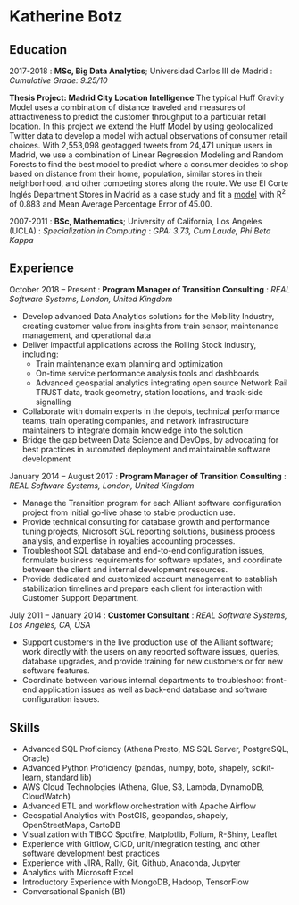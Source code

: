# Katherine Botz

Education
----------

2017-2018
:   **MSc, Big Data Analytics**; Universidad Carlos III de Madrid
:   *Cumulative Grade: 9.25/10*


**Thesis Project: Madrid City Location Intelligence**
The typical Huff Gravity Model uses a combination of distance traveled and measures of attractiveness to predict the customer throughput to a particular retail location. In this project we extend the Huff Model by using geolocalized Twitter data to develop a model with actual observations of consumer retail choices. With 2,553,098 geotagged tweets from 24,471 unique users in Madrid, we use a combination of Linear Regression Modeling and Random Forests to find the best model to predict where a consumer decides to shop based on distance from their home, population, similar stores in their neighborhood, and other competing stores along the route. We use El Corte Inglés Department Stores in Madrid as a case study and fit a [model](https://katbot99.shinyapps.io/cortevis/) with R<sup>2</sup> of 0.883 and Mean Average Percentage Error of 45.00.


2007-2011
:   **BSc, Mathematics**; University of California, Los Angeles (UCLA)
:   *Specialization in Computing*
:   *GPA: 3.73, Cum Laude, Phi Beta Kappa*

Experience
----------
October 2018 – Present
:   **Program Manager of Transition Consulting**
:   *REAL Software Systems, London, United Kingdom*


* Develop advanced Data Analytics solutions for the Mobility Industry, creating customer value from insights from train sensor, maintenance management, and operational data
* Deliver impactful applications across the Rolling Stock industry, including:
  * Train maintenance exam planning and optimization
  * On-time service performance analysis tools and dashboards
  * Advanced geospatial analytics integrating open source Network Rail TRUST data, track geometry, station locations, and track-side signalling
* Collaborate with domain experts in the depots, technical performance teams, train operating companies, and network infrastructure maintainers to integrate domain knowledge into the solution
* Bridge the gap between Data Science and DevOps, by advocating for best practices in automated deployment and maintainable software development


January 2014 – August 2017
:   **Program Manager of Transition Consulting**
:   *REAL Software Systems, London, United Kingdom*


* Manage the Transition program for each Alliant software configuration project from initial go-live phase to stable production use.
* Provide technical consulting for database growth and performance tuning projects, Microsoft SQL reporting solutions, business process analysis, and expertise in royalties accounting processes.
* Troubleshoot SQL database and end-to-end configuration issues, formulate business requirements for software updates, and coordinate between the client and internal development resources.
* Provide dedicated and customized account management to establish stabilization timelines and prepare each client for interaction with Customer Support Department.


July 2011 – January 2014
:   **Customer Consultant**
:   *REAL Software Systems, Los Angeles, CA, USA*


* Support customers in the live production use of the Alliant software; work directly with the users on any reported software issues, queries, database upgrades, and provide training for new customers or for new software features.
* Coordinate between various internal departments to troubleshoot front-end application issues as well as back-end database and software configuration issues.


Skills
------
* Advanced SQL Proficiency (Athena Presto, MS SQL Server, PostgreSQL, Oracle)
* Advanced Python Proficiency (pandas, numpy, boto, shapely, scikit-learn, standard lib)
* AWS Cloud Technologies (Athena, Glue, S3, Lambda, DynamoDB, CloudWatch)
* Advanced ETL and workflow orchestration with Apache Airflow
* Geospatial Analytics with PostGIS, geopandas, shapely, OpenStreetMaps, CartoDB
* Visualization with TIBCO Spotfire, Matplotlib, Folium, R-Shiny, Leaflet
* Experience with Gitflow, CICD, unit/integration testing, and other software development best practices
* Experience with JIRA, Rally, Git, Github, Anaconda, Jupyter
* Analytics with Microsoft Excel
* Introductory Experience with MongoDB, Hadoop, TensorFlow
* Conversational Spanish (B1)
